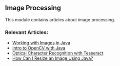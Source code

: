 ## Image Processing

This module contains articles about image processing.

### Relevant Articles:
- [Working with Images in Java](https://www.baeldung.com/java-images)
- [Intro to OpenCV with Java](https://www.baeldung.com/java-opencv)
- [Optical Character Recognition with Tesseract](https://www.baeldung.com/java-ocr-tesseract)
- [How Can I Resize an Image Using Java?](https://www.baeldung.com/java-resize-image)
